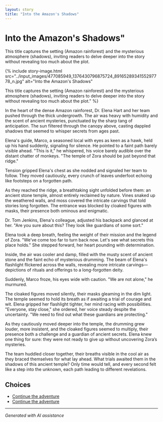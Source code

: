 ```yaml
---
layout: story
title: "Into the Amazon's Shadows"
---
```


# Into the Amazon's Shadows"

This title captures the setting (Amazon rainforest) and the mysterious atmosphere (shadows), inviting readers to delve deeper into the story without revealing too much about the plot.

{% include story-image.html src="../input_images/477085949_1376430796875724_8916528934155297778_n.jpg" alt="Into the Amazon's Shadows"

This title captures the setting (Amazon rainforest) and the mysterious atmosphere (shadows), inviting readers to delve deeper into the story without revealing too much about the plot." %}

In the heart of the dense Amazon rainforest, Dr. Elena Hart and her team pushed through the thick undergrowth. The air was heavy with humidity and the scent of ancient mysteries, punctuated by the sharp tang of anticipation. The sun filtered through the canopy above, casting dappled shadows that seemed to whisper secrets from ages past.

Elena's guide, Marco, a seasoned local with eyes as keen as a hawk, held up his hand suddenly, signaling for silence. He pointed to a faint path barely visible ahead. "This is it," he whispered, his voice barely audible over the distant chatter of monkeys. "The temple of Zora should be just beyond that ridge."

Tension gripped Elena's chest as she nodded and signaled her team to follow. They moved cautiously, every crunch of leaves underfoot echoing like footsteps on a forgotten path.

As they reached the ridge, a breathtaking sight unfolded before them: an ancient stone temple, almost entirely reclaimed by nature. Vines snaked up the weathered walls, and moss covered the intricate carvings that told stories long forgotten. The entrance was blocked by cloaked figures with masks, their presence both ominous and enigmatic.

Dr. Tom Jenkins, Elena's colleague, adjusted his backpack and glanced at her. "Are you sure about this? They look like guardians of some sort."

Elena took a deep breath, feeling the weight of their mission and the legend of Zora. "We've come too far to turn back now. Let's see what secrets this place holds." She stepped forward, her heart pounding with determination.

Inside, the air was cooler and damp, filled with the musty scent of ancient stone and the faint echo of mysterious drumming. The beam of Elena's flashlight flickered across the walls, revealing more intricate carvings—depictions of rituals and offerings to a long-forgotten deity.

Suddenly, Marco froze, his eyes wide with caution. "We are not alone," he murmured.

The cloaked figures moved silently, their masks gleaming in the dim light. The temple seemed to hold its breath as if awaiting a trial of courage and wit. Elena gripped her flashlight tighter, her mind racing with possibilities. "Everyone, stay close," she ordered, her voice steady despite the uncertainty. "We need to find out what these guardians are protecting."

As they cautiously moved deeper into the temple, the drumming grew louder, more insistent, and the cloaked figures seemed to multiply, their presence both a challenge and a guardian of ancient secrets. Elena knew one thing for sure: they were not ready to give up without uncovering Zora’s mysteries.

The team huddled closer together, their breaths visible in the cool air as they braced themselves for what lay ahead. What trials awaited them in the shadows of this ancient temple? Only time would tell, and every second felt like a step into the unknown, each path leading to different revelations.


## Choices

* [Continue the adventure](./bridge)
* [Continue the adventure](./20221012_145451)


---
*Generated with AI assistance*
